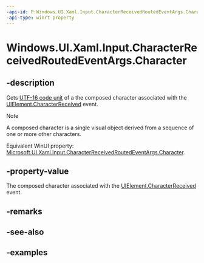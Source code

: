 ```yaml
---
-api-id: P:Windows.UI.Xaml.Input.CharacterReceivedRoutedEventArgs.Character
-api-type: winrt property
---
```


<!-- Property syntax.
public char Character { get; }
-->

# Windows.UI.Xaml.Input.CharacterReceivedRoutedEventArgs.Character

## -description
Gets [UTF-16 code unit](/dotnet/api/system.char) of a the composed character associated with the [UIElement.CharacterReceived](../windows.ui.xaml/uielement_characterreceived.md) event. 

> [!NOTE]
> A composed character is a single visual object derived from a sequence of one or more other characters. 

Equivalent WinUI property: [Microsoft.UI.Xaml.Input.CharacterReceivedRoutedEventArgs.Character](/windows/winui/api/microsoft.ui.xaml.input.characterreceivedroutedeventargs.character).

## -property-value
The composed character associated with the [UIElement.CharacterReceived](../windows.ui.xaml/uielement_characterreceived.md) event.

## -remarks

## -see-also

## -examples


